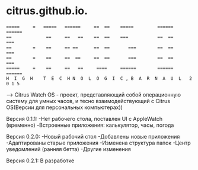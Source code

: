 # citrus.github.io.
	=====     =   =====   ======     ==  ==    =====         ======      ======
	==             ==     ==   ==    ==  ==    ===           ==  ==      ===
	==        =    ==     == ==      ==  ==       ===        ==  ==         ===
	==        =    ==     ==  ==     ==  ==       ===        ==  ==         ===
	=====     =    ==     ==   ==     ====     ======        ======      ======
	H  I  G  H    T  E  C  H N  O  L  O  G  I  C , B  A  R  N  A  U  L   2 0 1 5
-->
Citrus Watch OS - проект, представляющий собой операционную систему для умных часов, и тесно взаимодействующий с Citrus OS(Версии для персональных компьютерах))

Версия 0.1.1:
  -Нет рабочего стола, поставлен UI c AppleWatch (временно)
  -Встроенные приложения: калькулятор, часы, погода
  
  
Версия 0.2.0:
  -Новый рабочий стол
  -Добавлены новые приложения
  -Адаптированы старые приложения
  -Изменена структура папок
  -Центр уведомлений (ранняя бетта)
  -Другие изменения

Версия 0.2.1: В разработке